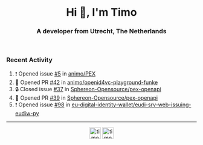 <h1 align="center">Hi 👋, I'm Timo</h1>
<h3 align="center">A developer from Utrecht, The Netherlands</h3>
<br/>
<!-- https://github.com/rahuldkjain/github-profile-readme-generator --!>

<!--  <p align="left"><img src="https://github-readme-stats.vercel.app/api?username=timoglastra&show_icons=true&count_private=true&" alt="timoglastra" /></p> --!>

<!--
Github language stats
<p align="left"><img src="https://github-readme-stats.vercel.app/api/top-langs/?username=timoglastra&layout=compact" alt="timoglastra" /><p>
-->

<!-- Codestats language stats -->
<!-- <p align="left"><img src="https://codestats-readme.vercel.app/api/top-langs/?username=timoglastra&layout=compact&language_count=12" alt="timoglastra" /><p>    --!>
  
<h3>Recent Activity</h3>

<!--START_SECTION:activity-->
1. ❗ Opened issue [#5](https://github.com/animo/PEX/issues/5) in [animo/PEX](https://github.com/animo/PEX)
2. 💪 Opened PR [#42](https://github.com/animo/openid4vc-playground-funke/pull/42) in [animo/openid4vc-playground-funke](https://github.com/animo/openid4vc-playground-funke)
3. 🔒 Closed issue [#37](https://github.com/Sphereon-Opensource/pex-openapi/issues/37) in [Sphereon-Opensource/pex-openapi](https://github.com/Sphereon-Opensource/pex-openapi)
4. 💪 Opened PR [#39](https://github.com/Sphereon-Opensource/pex-openapi/pull/39) in [Sphereon-Opensource/pex-openapi](https://github.com/Sphereon-Opensource/pex-openapi)
5. ❗ Opened issue [#98](https://github.com/eu-digital-identity-wallet/eudi-srv-web-issuing-eudiw-py/issues/98) in [eu-digital-identity-wallet/eudi-srv-web-issuing-eudiw-py](https://github.com/eu-digital-identity-wallet/eudi-srv-web-issuing-eudiw-py)
<!--END_SECTION:activity-->

---

<p align="center">
<a href="https://twitter.com/timoglastra" target="blank"><img align="center" src="https://cdn.jsdelivr.net/npm/simple-icons@3.0.1/icons/twitter.svg" alt="timoglastra" height="30" width="30" /></a>
<a href="https://linkedin.com/in/timoglastra" target="blank"><img align="center" src="https://cdn.jsdelivr.net/npm/simple-icons@3.0.1/icons/linkedin.svg" alt="timoglastra" height="30" width="30" /></a>
</p>



